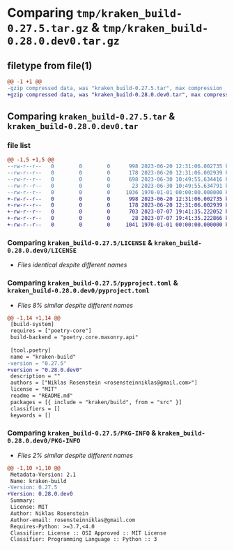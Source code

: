 # Comparing `tmp/kraken_build-0.27.5.tar.gz` & `tmp/kraken_build-0.28.0.dev0.tar.gz`

## filetype from file(1)

```diff
@@ -1 +1 @@
-gzip compressed data, was "kraken_build-0.27.5.tar", max compression
+gzip compressed data, was "kraken_build-0.28.0.dev0.tar", max compression
```

## Comparing `kraken_build-0.27.5.tar` & `kraken_build-0.28.0.dev0.tar`

### file list

```diff
@@ -1,5 +1,5 @@
--rw-r--r--   0        0        0      998 2023-06-20 12:31:06.002735 kraken_build-0.27.5/LICENSE
--rw-r--r--   0        0        0      178 2023-06-20 12:31:06.002939 kraken_build-0.27.5/README.md
--rw-r--r--   0        0        0      698 2023-06-30 10:49:55.634416 kraken_build-0.27.5/pyproject.toml
--rw-r--r--   0        0        0       23 2023-06-30 10:49:55.634791 kraken_build-0.27.5/src/kraken/build/__init__.py
--rw-r--r--   0        0        0     1036 1970-01-01 00:00:00.000000 kraken_build-0.27.5/PKG-INFO
+-rw-r--r--   0        0        0      998 2023-06-20 12:31:06.002735 kraken_build-0.28.0.dev0/LICENSE
+-rw-r--r--   0        0        0      178 2023-06-20 12:31:06.002939 kraken_build-0.28.0.dev0/README.md
+-rw-r--r--   0        0        0      703 2023-07-07 19:41:35.222052 kraken_build-0.28.0.dev0/pyproject.toml
+-rw-r--r--   0        0        0       28 2023-07-07 19:41:35.222866 kraken_build-0.28.0.dev0/src/kraken/build/__init__.py
+-rw-r--r--   0        0        0     1041 1970-01-01 00:00:00.000000 kraken_build-0.28.0.dev0/PKG-INFO
```

### Comparing `kraken_build-0.27.5/LICENSE` & `kraken_build-0.28.0.dev0/LICENSE`

 * *Files identical despite different names*

### Comparing `kraken_build-0.27.5/pyproject.toml` & `kraken_build-0.28.0.dev0/pyproject.toml`

 * *Files 8% similar despite different names*

```diff
@@ -1,14 +1,14 @@
 [build-system]
 requires = ["poetry-core"]
 build-backend = "poetry.core.masonry.api"
 
 [tool.poetry]
 name = "kraken-build"
-version = "0.27.5"
+version = "0.28.0.dev0"
 description = ""
 authors = ["Niklas Rosenstein <rosensteinniklas@gmail.com>"]
 license = "MIT"
 readme = "README.md"
 packages = [{ include = "kraken/build", from = "src" }]
 classifiers = []
 keywords = []
```

### Comparing `kraken_build-0.27.5/PKG-INFO` & `kraken_build-0.28.0.dev0/PKG-INFO`

 * *Files 2% similar despite different names*

```diff
@@ -1,10 +1,10 @@
 Metadata-Version: 2.1
 Name: kraken-build
-Version: 0.27.5
+Version: 0.28.0.dev0
 Summary: 
 License: MIT
 Author: Niklas Rosenstein
 Author-email: rosensteinniklas@gmail.com
 Requires-Python: >=3.7,<4.0
 Classifier: License :: OSI Approved :: MIT License
 Classifier: Programming Language :: Python :: 3
```

